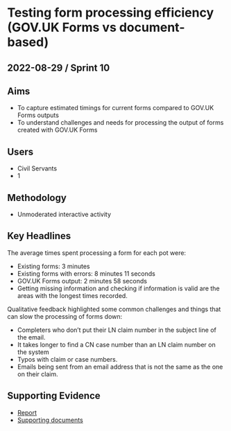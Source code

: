 # Testing form processing efficiency (GOV.UK Forms vs document-based)

## 2022-08-29 / Sprint 10

## Aims
- To capture estimated timings for current forms compared to GOV.UK Forms outputs
- To understand challenges and needs for processing the output of forms created with GOV.UK Forms

## Users
- Civil Servants
- 1

## Methodology
- Unmoderated interactive activity

## Key Headlines

The average times spent processing a form for each pot were:
- Existing forms: 3 minutes
- Existing forms with errors: 8 minutes 11 seconds
- GOV.UK Forms output: 2 minutes 58 seconds
- Getting missing information and checking if information is valid are the areas with the longest times recorded.

Qualitative feedback highlighted some common challenges and things that can slow the processing of forms down:
- Completers who don’t put their LN claim number in the subject line of the email.
- It takes longer to find a CN case number than an LN claim number on the system
- Typos with claim or case numbers.
- Emails being sent from an email address that is not the same as the one on their claim.

## Supporting Evidence
- [Report](https://docs.google.com/document/d/1R5bleGlN0jt0BtuVdvUeRNs1mdKijkQZ003wfrWn9Fk/edit)
- [Supporting documents](https://drive.google.com/drive/folders/1RFkIZA9txFo-NNl-LDIEl4kOSdHkLcd2)
